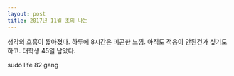 ```yaml
---
layout: post
title: 2017년 11월 초의 나는
---
```


생각의 호흡이 짧아졌다.
하루에 8시간은 피곤한 느낌.
아직도 적응이 안된건가 싶기도 하고.
대학생 45일 남았다.

sudo life 82 gang
